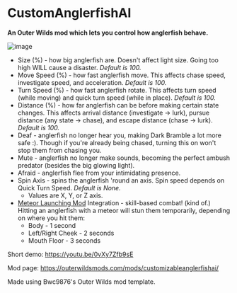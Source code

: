 # CustomAnglerfishAI

**An Outer Wilds mod which lets you control how anglerfish behave.**

![image](https://user-images.githubusercontent.com/70867864/227853785-df8dfa8e-abb0-4900-bca2-543af9b64e41.png)

* Size (%) - how big anglerfish are. Doesn't affect light size. Going too high WILL cause a disaster. *Default is 100.*
* Move Speed (%) - how fast anglerfish move. This affects chase speed, investigate speed, and acceleration. *Default is 100.*
* Turn Speed (%) - how fast anglerfish rotate. This affects turn speed (while moving) and quick turn speed (while in place). *Default is 100.*
* Distance (%) - how far anglerfish can be before making certain state changes. This affects arrival distance (investigate -> lurk), pursue distance (any state -> chase), and escape distance (chase -> lurk). *Default is 100.*
* Deaf - anglerfish no longer hear you, making Dark Bramble a lot more safe :). Though if you're already being chased, turning this on won't stop them from chasing you.
* Mute - anglerfish no longer make sounds, becoming the perfect ambush predator (besides the big glowing light).
* Afraid - anglerfish flee from your intimidating presence.
* Spin Axis - spins the anglerfish 'round an axis. Spin speed depends on Quick Turn Speed. *Default is None.*
  * Values are X, Y, or Z axis.
* [Meteor Launching Mod](https://outerwildsmods.com/mods/meteorlaunching/) Integration - skill-based combat! (kind of.) Hitting an anglerfish with a meteor will stun them temporarily, depending on where you hit them:
  * Body - 1 second
  * Left/Right Cheek - 2 seconds
  * Mouth Floor - 3 seconds

Short demo: https://youtu.be/0vXy7Zfb9sE

Mod page: https://outerwildsmods.com/mods/customizableanglerfishai/

Made using Bwc9876's Outer Wilds mod template.
